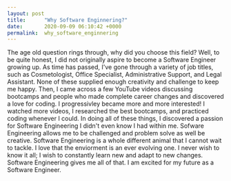 ```yaml
---
layout: post
title:      "Why Software Enginnering?"
date:       2020-09-09 06:10:42 +0000
permalink:  why_software_enginnering
---
```



The age old question rings through, why did you choose this field? Well, to be quite honest, I did not originally aspire to become a Software Engineer growing up. As time has passed, I've gone through a variety of job titles, such as Cosmetologist, Office Specialist, Administrative Support, and Legal Assistant. None of these supplied enough creativity and challenge to keep me happy. Then, I came across a few YouTube videos discussing bootcamps and people who made complete career changes and discovered a love for coding. I progressivley became more and more interested! I watched more videos, I researched the best bootcamps, and practiced coding whenever I could. In doing all of these things, I discovered a passion for Software Engineering I didn't even know I had within me. Sofware Engineering allows me to be challenged and problem solve as well be creative. Software Engineering is a whole different animal that I cannot wait to tackle. I love that the enviorment is an ever evolving one. I never wish to know it all; I wish to constantly learn new and adapt to new changes. Software Engineering gives me all of that. I am excited for my future as a Software Engineer.
